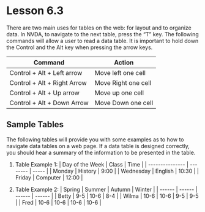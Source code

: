 # Lesson 6.3

There are two main uses for tables on the web: for layout and to
organize data. In NVDA, to navigate to the next table, press the “T” key.
The following commands will allow a user to read a data table. It is
important to hold down the Control and the Alt key when pressing the
arrow keys.

| Command                     | Action              |
| --------------------------- | ------------------- |
| Control + Alt + Left arrow  | Move left one cell  |
| Control + Alt + Right Arrow | Move Right one cell |
| Control + Alt + Up arrow    | Move up one cell    |
| Control + Alt + Down Arrow  | Move Down one cell  |

## Sample Tables

The following tables will provide you with some examples as to how to
navigate data tables on a web page. If a data table is designed
correctly, you should hear a summary of the information to be presented
in the table.

1. Table Example 1:
   | Day of the Week | Class    | Time  |
   | --------------- | -------- | ----- |
   | Monday          | History  | 9:00  |
   | Wednesday       | English  | 10:30 |
   | Friday          | Computer | 12:00 |

2. Table Example 2:
   | Spring | Summer | Autumn | Winter |
   | ------ | ------ | ------ | ------ |
   | Betty  | 9-5    | 10-6   | 8-4    |
   | Wilma  | 10-6   | 10-6   | 9-5    | 9-5  |
   | Fred   | 10-6   | 10-6   | 10-6   | 10-6 |
